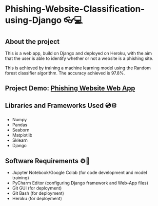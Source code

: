 # Phishing-Website-Classification-using-Django 👓💻

## About the project

This is a web app, build on Django and deployed on Heroku, with the aim that the user is able to identify whether or not a website is a phishing site.

This is achieved by training a machine learning model using the Random forest classifier algorithm.
The accuracy achieved is 97.8%.

## Project Demo: [Phishing Website Web App](https://phishing-web-app.herokuapp.com/)

## Libraries and Frameworks Used 💿⚙

* Numpy
* Pandas
* Seaborn
* Matplotlib
* Sklearn
* Django

## Software Requirements ⚙🔧

* Jupyter Notebook/Google Colab (for code development and model training)
* PyCharm Editor (configuring Django framework and Web-App files)
* Git GUI (for deployment)
* Git Bash (for deployment)
* Heroku (for deployment)




